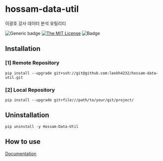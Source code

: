 # hossam-data-util

이광호 강사 데이터 분석 유틸리티 


![Generic badge](https://img.shields.io/badge/version-0.0.1-critical.svg)
[![The MIT License](https://img.shields.io/badge/license-MIT-orange.svg?style=flat-square)](http://opensource.org/licenses/MIT)
![Badge](https://img.shields.io/badge/Author-Lee%20KwangHo-blue.svg)


## Installation

### [1] Remote Repository

```shell
pip install --upgrade git+ssh://git@github.com:leekh4232/hossam-data-util.git
```


### [2] Local Repository

```shell
pip install --upgrade git+file///path/to/your/git/project/
```

## Uninstallation

```shell
pip uninstall -y Hossam-Data-Util
```

## How to use

[Documentation](https://leekh4232.github.io/hossam-data-helper/hossam)